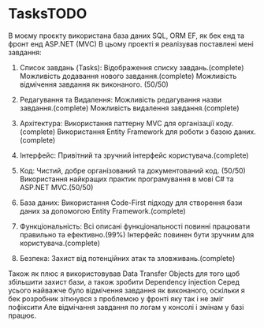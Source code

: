# TasksTODO
В моєму проєкту використана база даних SQL, ORM EF, як бек енд та фронт енд ASP.NET (MVC)
В цьому проекті я реалізував поставлені мені завдання:

1. Список завдань (Tasks):
Відображення списку завдань.(complete)
Можливість додавання нового завдання.(complete)
Можливість відмічення завдання як виконаного. (50/50)

2. Редагування та Видалення:
Можливість редагування назви завдання.(complete)
Можливість видалення завдання.(complete)

3. Архітектура:
Використання паттерну MVC для організації коду.(complete)
Використання Entity Framework для роботи з базою даних.(complete)

4. Інтерфейс:
Привітний та зручний інтерфейс користувача.(complete)

5. Код:
Чистий, добре організований та документований код. (50/50)
Використання найкращих практик програмування в мові C# та ASP.NET MVC.(50/50)

6. База даних:
Використання Code-First підходу для створення бази даних за допомогою Entity Framework.(complete)

7. Функціональність: Всі описані функціональності повинні працювати правильно та ефективно.(99%)
Інтерфейс повинен бути зручним для користувача.(complete)

8. Безпека:
Захист від потенційних атак та зловживань.(complete)


Також як плюс я використовував Data Transfer Objects для того щоб збільшити захист бази, а також зробити Dependency injection
Серед усього найважче було відмічення завдання як виконаного, оскільки я бек розробник зіткнувся з проблемою у фронті яку так і не зміг пофіксити
Але відмічання завдання по логам у консолі і змінам у базі працює.

